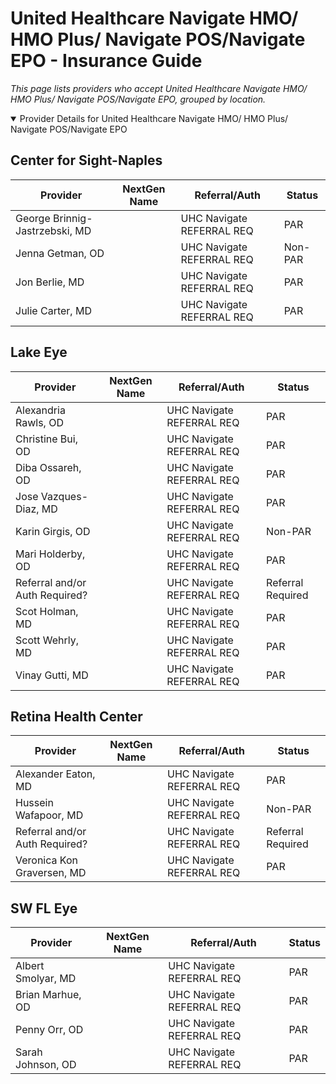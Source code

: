 # United Healthcare Navigate HMO/ HMO Plus/ Navigate POS/Navigate EPO - Insurance Guide

*This page lists providers who accept United Healthcare Navigate HMO/ HMO Plus/ Navigate POS/Navigate EPO, grouped by location.*

<details open><summary>Provider Details for United Healthcare Navigate HMO/ HMO Plus/ Navigate POS/Navigate EPO</summary>

## Center for Sight-Naples

| Provider | NextGen Name | Referral/Auth | Status |
|----------|-------------|--------------|--------|
| George Brinnig-Jastrzebski, MD |  | UHC Navigate REFERRAL REQ | PAR |
| Jenna Getman, OD |  | UHC Navigate REFERRAL REQ | Non-PAR |
| Jon Berlie, MD |  | UHC Navigate REFERRAL REQ | PAR |
| Julie Carter, MD |  | UHC Navigate REFERRAL REQ | PAR |

## Lake Eye 

| Provider | NextGen Name | Referral/Auth | Status |
|----------|-------------|--------------|--------|
| Alexandria Rawls, OD |  | UHC Navigate REFERRAL REQ | PAR |
| Christine Bui, OD |  | UHC Navigate REFERRAL REQ | PAR |
| Diba Ossareh, OD |  | UHC Navigate REFERRAL REQ | PAR |
| Jose Vazques-Diaz, MD |  | UHC Navigate REFERRAL REQ | PAR |
| Karin Girgis, OD |  | UHC Navigate REFERRAL REQ | Non-PAR |
| Mari Holderby, OD |  | UHC Navigate REFERRAL REQ | PAR |
| Referral and/or Auth Required? |  | UHC Navigate REFERRAL REQ | Referral Required |
| Scot Holman, MD |  | UHC Navigate REFERRAL REQ | PAR |
| Scott Wehrly, MD |  | UHC Navigate REFERRAL REQ | PAR |
| Vinay Gutti, MD |  | UHC Navigate REFERRAL REQ | PAR |

## Retina Health Center

| Provider | NextGen Name | Referral/Auth | Status |
|----------|-------------|--------------|--------|
| Alexander Eaton, MD |  | UHC Navigate REFERRAL REQ | PAR |
| Hussein Wafapoor, MD |  | UHC Navigate REFERRAL REQ | Non-PAR |
| Referral and/or Auth Required? |  | UHC Navigate REFERRAL REQ | Referral Required |
| Veronica Kon Graversen, MD |  | UHC Navigate REFERRAL REQ | PAR |

## SW FL Eye

| Provider | NextGen Name | Referral/Auth | Status |
|----------|-------------|--------------|--------|
| Albert Smolyar, MD |  | UHC Navigate REFERRAL REQ | PAR |
| Brian Marhue, OD |  | UHC Navigate REFERRAL REQ | PAR |
| Penny Orr, OD |  | UHC Navigate REFERRAL REQ | PAR |
| Sarah Johnson, OD |  | UHC Navigate REFERRAL REQ | PAR |

</details>

